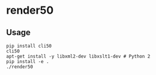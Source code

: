 # render50

## Usage

```
pip install cli50
cli50
apt-get install -y libxml2-dev libxslt1-dev # Python 2
pip install -e .
./render50
```
